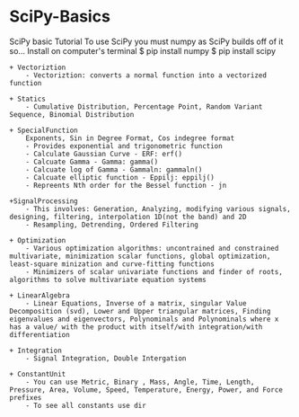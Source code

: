# SciPy-Basics
 SciPy basic Tutorial
    To use SciPy you must numpy as SciPy builds off of it so...
    Install on computer's terminal
        $ pip install numpy
        $ pip install scipy

    + Vectoriztion
        - Vectoriztion: converts a normal function into a vectorized function

    + Statics
        - Cumulative Distribution, Percentage Point, Random Variant Sequence, Binomial Distribution

    + SpecialFunction
        Exponents, Sin in Degree Format, Cos indegree format
        - Provides exponential and trigonometric function
        - Calculate Gaussian Curve - ERF: erf()
        - Calcuate Gamma - Gamma: gamma()
        - Calcuate log of Gamma - Gammaln: gammaln()
        - Calcuate elliptic function - Eppilj: eppilj()
        - Repreents Nth order for the Bessel function - jn

    +SignalProcessing
        - This involves: Generation, Analyzing, modifying various signals, designing, filtering, interpolation 1D(not the band) and 2D
        - Resampling, Detrending, Ordered Filtering

    + Optimization
        - Various optimization algorithms: uncontrained and constrained multivariate, minimization scalar functions, global optimization, least-square minization and curve-fitting functions
        - Minimizers of scalar univariate functions and finder of roots, algorithms to solve multivariate equation systems

    + LinearAlgebra
        - Linear Equations, Inverse of a matrix, singular Value Decomposition (svd), Lower and Upper triangular matrices, Finding eigenvalues and eigenvectors, Polynominals and Polynominals where x has a value/ with the product with itself/with integration/with differentiation

    + Integration
        - Signal Integration, Double Intergation

    + ConstantUnit
        - You can use Metric, Binary , Mass, Angle, Time, Length, Pressure, Area, Volume, Speed, Temperature, Energy, Power, and Force prefixes
        - To see all constants use dir